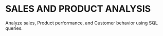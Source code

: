 # SALES AND PRODUCT ANALYSIS
Analyze sales, Product performance, and Customer behavior using SQL queries.
